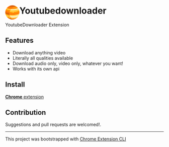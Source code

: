 # <img src="public/icons/icon_48.png" width="45" align="left"> Youtubedownloader

YoutubeDownloader Extension

## Features

- Download anything video
- Literally all qualities available
- Download audio only, video only, whatever you want!
- Works with its own api

## Install

[**Chrome** extension]() <!-- TODO: Add chrome extension link inside parenthesis -->

## Contribution

Suggestions and pull requests are welcomed!.

---

This project was bootstrapped with [Chrome Extension CLI](https://github.com/dutiyesh/chrome-extension-cli)

